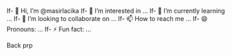 If- 👋 Hi, I’m @masirlacika
If- 👀 I’m interested in ...
If- 🌱 I’m currently learning ...
If- 💞️ I’m looking to collaborate on ...
If- 📫 How to reach me ...
If- 😄 Pronouns: ...
If- ⚡ Fun fact: ...

<!---
masirlacika/masirlacika is a ✨ special ✨ repository because its `README.md` (this file) appears on your GitHub profile.
You can click the Preview link to take a look at your changes.
--->
Back prp
